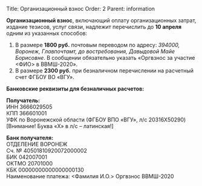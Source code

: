 Title: Организационный взнос
Order: 2
Parent: information

**Организационный взнос**, включающий оплату организационных затрат, издание тезисов, услуг связи,  надлежит перечислить до **10 апреля** одним из указанных способов:

1. В размере **1800 руб.** почтовым переводом по адресу: *394000, Воронеж, Главпочтамт, до востребования, Давыдовой Майе Борисовне*. В сообщении обязательно указать «Оргвзнос за участие <ФИО> в ВВМШ-2020».
2. В размере **2300 руб.** при безналичном перечислении на расчетный счет ФГБОУ ВО «ВГУ».

**Банковские реквизиты для безналичных расчетов:**

**Получатель:**  
ИНН 3666029505  
КПП 366601001  
УФК по Воронежской области (ФГБОУ ВПО «ВГУ», л/с 20316X50290)  
[Внимание! Буква «X» в л/с – латинская!]

**Банк получателя:**  
ОТДЕЛЕНИЕ ВОРОНЕЖ  
Сч. № 40501810920072000002  
БИК 042007001  
ОКТМО 20701000  
КБК 00000000000000000130  
Наименование платежа: <Фамилия И.О.> Оргвзнос ВВМШ-2020
